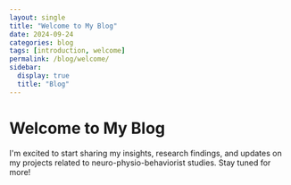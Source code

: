 ```yaml
---
layout: single
title: "Welcome to My Blog"
date: 2024-09-24
categories: blog
tags: [introduction, welcome]
permalink: /blog/welcome/
sidebar:
  display: true
  title: "Blog"
---
```


# Welcome to My Blog

I'm excited to start sharing my insights, research findings, and updates on my projects related to neuro-physio-behaviorist studies. Stay tuned for more!
